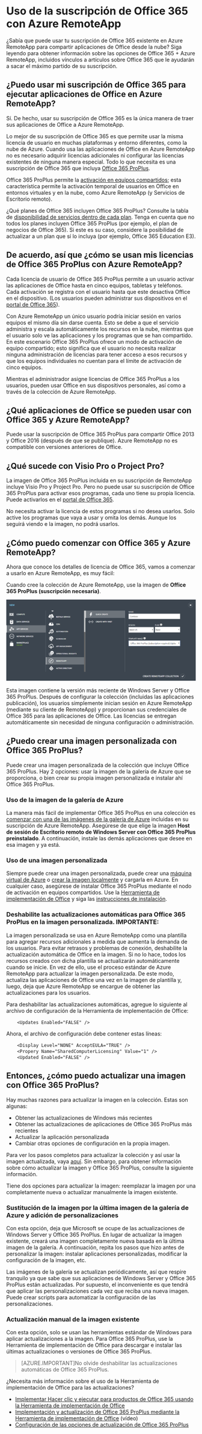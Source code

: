 
<properties 
    pageTitle="Uso de la suscripción de Office 365 con Azure RemoteApp | Microsoft Azure"
	description="Aprenda a usar su suscripción de Office 365 en Azure RemoteApp para compartir aplicaciones de Office."
	services="remoteapp"
	documentationCenter="" 
	authors="lizap" 
	manager="mbaldwin" />

<tags 
    ms.service="remoteapp" 
    ms.workload="compute" 
    ms.tgt_pltfrm="na" 
    ms.devlang="na" 
    ms.topic="article" 
    ms.date="09/09/2015" 
    ms.author="elizapo" />



# Uso de la suscripción de Office 365 con Azure RemoteApp

¿Sabía que puede usar tu suscripción de Office 365 existente en Azure RemoteApp para compartir aplicaciones de Office desde la nube? Siga leyendo para obtener información sobre las opciones de Office 365 + Azure RemoteApp, incluidos vínculos a artículos sobre Office 365 que le ayudarán a sacar el máximo partido de su suscripción.

## ¿Puedo usar mi suscripción de Office 365 para ejecutar aplicaciones de Office en Azure RemoteApp?

Sí. De hecho, usar su suscripción de Office 365 es la única manera de traer sus aplicaciones de Office a Azure RemoteApp.

Lo mejor de su suscripción de Office 365 es que permite usar la misma licencia de usuario en muchas plataformas y entorno diferentes, como la nube de Azure. Cuando usa las aplicaciones de Office en Azure RemoteApp no es necesario adquirir licencias adicionales ni configurar las licencias existentes de ninguna manera especial. Todo lo que necesita es una suscripción de Office 365 que incluya [Office 365 ProPlus](https://technet.microsoft.com/library/Gg702619.aspx).

Office 365 ProPlus permite la [activación en equipos compartidos](https://technet.microsoft.com/library/Dn782860.aspx); esta característica permite la activación temporal de usuarios en Office en entornos virtuales y en la nube, como Azure RemoteApp (y Servicios de Escritorio remoto).

¿Qué planes de Office 365 incluyen Office 365 ProPlus? Consulte la tabla de [disponibilidad de servicios dentro de cada plan](https://technet.microsoft.com/library/office-365-plan-options.aspx). Tenga en cuenta que no todos los planes incluyen Office 365 ProPlus (por ejemplo, el plan de negocios de Office 365). Si este es su caso, considere la posibilidad de actualizar a un plan que sí lo incluya (por ejemplo, Office 365 Education E3).

## De acuerdo, así que ¿cómo se usan mis licencias de Office 365 ProPlus con Azure RemoteApp?

Cada licencia de usuario de Office 365 ProPlus permite a un usuario activar las aplicaciones de Office hasta en cinco equipos, tabletas y teléfonos. Cada activación se registra con el usuario hasta que este desactiva Office en el dispositivo. (Los usuarios pueden administrar sus dispositivos en el [portal de Office 365](https://portal.office365.com/)).

Con Azure RemoteApp un único usuario podría iniciar sesión en varios equipos el mismo día sin darse cuenta. Esto se debe a que el servicio administra y escala automáticamente los recursos en la nube, mientras que el usuario solo ve las aplicaciones y los programas que se han compartido. En este escenario Office 365 ProPlus ofrece un modo de activación de equipo compartido; esto significa que el usuario no necesita realizar ninguna administración de licencias para tener acceso a esos recursos y que los equipos individuales no cuentan para el límite de activación de cinco equipos.

Mientras el administrador asigne licencias de Office 365 ProPlus a los usuarios, pueden usar Office en sus dispositivos personales, así como a través de la colección de Azure RemoteApp.

## ¿Qué aplicaciones de Office se pueden usar con Office 365 y Azure RemoteApp?

Puede usar la suscripción de Office 365 ProPlus para compartir Office 2013 y Office 2016 (después de que se publique). Azure RemoteApp no es compatible con versiones anteriores de Office.

## ¿Qué sucede con Visio Pro o Project Pro?

La imagen de Office 365 ProPlus incluida en su suscripción de RemoteApp incluye Visio Pro y Project Pro. Pero no puede usar su suscripción de Office 365 ProPlus para activar esos programas, cada uno tiene su propia licencia. Puede activarlos en el [portal de Office 365](https://portal.office365.com/).

No necesita activar la licencia de estos programas si no desea usarlos. Solo active los programas que vaya a usar y omita los demás. Aunque los seguirá viendo e la imagen, no podrá usarlos.

## ¿Cómo puedo comenzar con Office 365 y Azure RemoteApp?

Ahora que conoce los detalles de licencia de Office 365, vamos a comenzar a usarlo en Azure RemoteApp, es muy fácil:

Cuando cree la colección de Azure RemoteApp, use la imagen de **Office 365 ProPlus (suscripción necesaria)**.

![Imagen de Azure RemoteApp con Office 365 Pro Plus](./media/remoteapp-officesubscription/remoteapp-officeimage.png)


Esta imagen contiene la versión más reciente de Windows Server y Office 365 ProPlus. Después de configurar la colección (incluidas las aplicaciones publicación), los usuarios simplemente inician sesión en Azure RemoteApp (mediante su cliente de RemoteApp) y proporcionan sus credenciales de Office 365 para las aplicaciones de Office. Las licencias se entregan automáticamente sin necesidad de ninguna configuración o administración.

## ¿Puedo crear una imagen personalizada con Office 365 ProPlus?

Puede crear una imagen personalizada de la colección que incluye Office 365 ProPlus. Hay 2 opciones: usar la imagen de la galería de Azure que se proporciona, o bien crear su propia imagen personalizada e instalar ahí Office 365 ProPlus.

### Uso de la imagen de la galería de Azure

La manera más fácil de implementar Office 365 ProPlus en una colección es [comenzar con una de las imágenes de la galería de Azure](remoteapp-image-on-azurevm.md) incluidas en su suscripción de Azure RemoteApp. Asegúrese de que elige la imagen **Host de sesión de Escritorio remoto de Windows Server con Office 365 ProPlus preinstalado**. A continuación, instale las demás aplicaciones que desee en esa imagen y ya está.

### Uso de una imagen personalizada

Siempre puede crear una imagen personalizada, puede crear una [máquina virtual de Azure](remoteapp-image-on-azurevm.md) o [crear la imagen localmente](remoteapp-create-custom-image.md) y cargarla en Azure. En cualquier caso, asegúrese de instalar Office 365 ProPlus mediante el nodo de activación en equipos compartidos. Use la [Herramienta de implementación de Office](http://blogs.technet.com/b/odsupport/archive/2014/07/11/using-the-office-deployment-tool.aspx) y siga las [instrucciones de instalación](https://technet.microsoft.com/library/Dn782858.aspx).

### Deshabilite las actualizaciones automáticas para Office 365 ProPlus en la imagen personalizada. IMPORTANTE:

La imagen personalizada se usa en Azure RemoteApp como una plantilla para agregar recursos adicionales a medida que aumenta la demanda de los usuarios. Para evitar retrasos y problemas de conexión, deshabilite la actualización automática de Office en la imagen. Si no lo hace, todos los recursos creados con dicha plantilla se actualizarán automáticamente cuando se inicie. En vez de ello, use el proceso estándar de Azure RemoteApp para actualizar la imagen personalizada. De este modo, actualiza las aplicaciones de Office una vez en la imagen de plantilla y, luego, deja que Azure RemoteApp se encargue de obtener las actualizaciones para los usuarios.

Para deshabilitar las actualizaciones automáticas, agregue lo siguiente al archivo de configuración de la Herramienta de implementación de Office:

		<Updates Enabled="FALSE" />

Ahora, el archivo de configuración debe contener estas líneas:
	
		<Display Level="NONE" AcceptEULA="TRUE" />
		<Propery Name="SharedComputerLicensing" Value="1" />
		<Updated Enabled="FALSE" />

## Entonces, ¿cómo puedo actualizar una imagen con Office 365 ProPlus?

Hay muchas razones para actualizar la imagen en la colección. Estas son algunas:

- Obtener las actualizaciones de Windows más recientes 
- Obtener las actualizaciones de aplicaciones de Office 365 ProPlus más recientes
- Actualizar la aplicación personalizada
- Cambiar otras opciones de configuración en la propia imagen.

Para ver los pasos completos para actualizar la colección y así usar la imagen actualizada, vaya [aquí](remoteapp-update.md). Sin embargo, para obtener información sobre cómo actualizar la imagen y Office 365 ProPlus, consulte la siguiente información.

Tiene dos opciones para actualizar la imagen: reemplazar la imagen por una completamente nueva o actualizar manualmente la imagen existente.

### Sustitución de la imagen por la última imagen de la galería de Azure y adición de personalizaciones
Con esta opción, deja que Microsoft se ocupe de las actualizaciones de Windows Server y Office 365 ProPlus. En lugar de actualizar la imagen existente, creará una imagen completamente nueva basada en la última imagen de la galería. A continuación, repita los pasos que hizo antes de personalizar la imagen: instalar aplicaciones personalizadas, modificar la configuración de la imagen, etc.

Las imágenes de la galería se actualizan periódicamente, así que respire tranquilo ya que sabe que sus aplicaciones de Windows Server y Office 365 ProPlus están actualizadas. Por supuesto, el inconveniente es que tendrá que aplicar las personalizaciones cada vez que reciba una nueva imagen. Puede crear scripts para automatizar la configuración de las personalizaciones.

### Actualización manual de la imagen existente

Con esta opción, solo se usan las herramientas estándar de Windows para aplicar actualizaciones a la imagen. Para Office 365 ProPlus, use la Herramienta de implementación de Office para descargar e instalar las últimas actualizaciones o versiones de Office 365 ProPlus.

> [AZURE.IMPORTANT]No olvide deshabilitar las actualizaciones automáticas de Office 365 ProPlus.

¿Necesita más información sobre el uso de la Herramienta de implementación de Office para las actualizaciones?

- [Implementar Hacer clic y ejecutar para productos de Office 365 usando la Herramienta de implementación de Office](https://technet.microsoft.com/library/JJ219423.aspx)
- [Implementación y actualización de Office 365 ProPlus mediante la Herramienta de implementación de Office](https://channel9.msdn.com/Events/Ignite/2015/BRK3168) (vídeo)
- [Configuración de las opciones de actualización de Office 365 ProPlus](https://technet.microsoft.com/library/dn761708.aspx)

<!---HONumber=Sept15_HO2-->